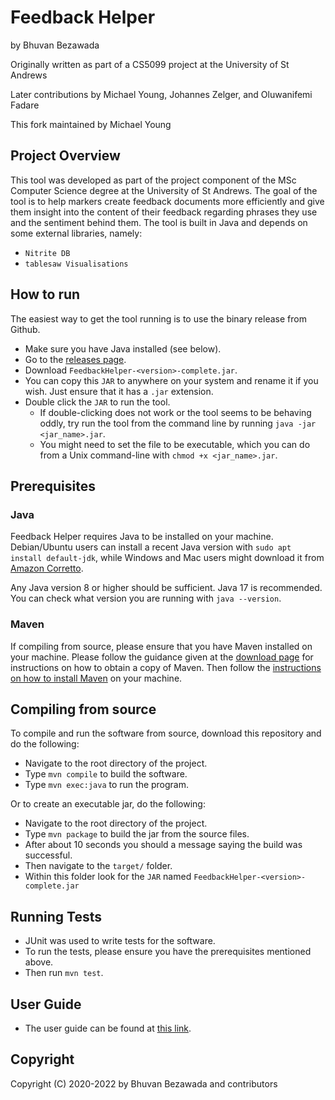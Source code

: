 # Feedback Helper
by Bhuvan Bezawada

Originally written as part of a CS5099 project at the University of St Andrews

Later contributions by Michael Young, Johannes Zelger, and Oluwanifemi Fadare

This fork maintained by Michael Young

## Project Overview
This tool was developed as part of the project component of the MSc Computer Science degree at the University of St Andrews.
The goal of the tool is to help markers create feedback documents more efficiently and give them insight into the content of their feedback regarding phrases they use and the sentiment behind them.
The tool is built in Java and depends on some external libraries, namely:
- `Nitrite DB`
- `tablesaw Visualisations`

## How to run
The easiest way to get the tool running is to use the binary release from Github.
- Make sure you have Java installed (see below).
- Go to the [releases page](https://github.com/mtorpey/FeedbackHelper/releases).
- Download `FeedbackHelper-<version>-complete.jar`.
- You can copy this `JAR` to anywhere on your system and rename it if you wish. Just ensure that it has a `.jar` extension.
- Double click the `JAR` to run the tool.
    - If double-clicking does not work or the tool seems to be behaving oddly, try run the tool from the command line by running `java -jar <jar_name>.jar`.
    - You might need to set the file to be executable, which you can do from a Unix command-line with `chmod +x <jar_name>.jar`.

## Prerequisites
### Java
Feedback Helper requires Java to be installed on your machine.  Debian/Ubuntu users can install a recent Java version with `sudo apt install default-jdk`, while Windows and Mac users might download it from [Amazon Corretto](https://aws.amazon.com/corretto/).

Any Java version 8 or higher should be sufficient.  Java 17 is recommended.  You can check what version you are running with `java --version`.

### Maven
If compiling from source, please ensure that you have Maven installed on your machine. Please follow the guidance given at the [download page](https://maven.apache.org/download.cgi) for instructions on how to obtain a copy of Maven.
Then follow the [instructions on how to install Maven](https://maven.apache.org/install.html) on your machine.

## Compiling from source
To compile and run the software from source, download this repository and do the following:
- Navigate to the root directory of the project.
- Type `mvn compile` to build the software.
- Type `mvn exec:java` to run the program.

Or to create an executable jar, do the following:
- Navigate to the root directory of the project.
- Type `mvn package` to build the jar from the source files.
- After about 10 seconds you should a message saying the build was successful.
- Then navigate to the `target/` folder.
- Within this folder look for the `JAR` named `FeedbackHelper-<version>-complete.jar`

## Running Tests
- JUnit was used to write tests for the software.
- To run the tests, please ensure you have the prerequisites mentioned above.
- Then run `mvn test`.

## User Guide
- The user guide can be found at [this link](https://drive.google.com/file/d/1UgDoxDrzht1C-oGnEB52T9OMwwsOnGq9/view).

## Copyright
Copyright (C) 2020-2022 by Bhuvan Bezawada and contributors
